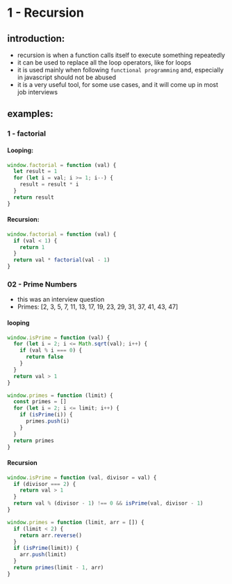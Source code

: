 # 1 - Recursion

## introduction:

- recursion is when a function calls itself to execute something repeatedly
- it can be used to replace all the loop operators, like for loops
- it is used mainly when following `functional programming` and, especially in javascript should not be abused
- it is a very useful tool, for some use cases, and it will come up in most job interviews

## examples:

### 1 - factorial

#### Looping:

```javascript
window.factorial = function (val) {
  let result = 1
  for (let i = val; i >= 1; i--) {
    result = result * i
  }
  return result
}
```

#### Recursion:

```javascript
window.factorial = function (val) {
  if (val < 1) {
    return 1
  }
  return val * factorial(val - 1)
}
```

### 02 - Prime Numbers

- this was an interview question
- Primes: [2, 3, 5, 7, 11, 13, 17, 19, 23, 29, 31, 37, 41, 43, 47]

#### looping

```javascript
window.isPrime = function (val) {
  for (let i = 2; i <= Math.sqrt(val); i++) {
    if (val % i === 0) {
      return false
    }
  }
  return val > 1
}

window.primes = function (limit) {
  const primes = []
  for (let i = 2; i <= limit; i++) {
    if (isPrime(i)) {
      primes.push(i)
    }
  }
  return primes
}
```

#### Recursion

```javascript
window.isPrime = function (val, divisor = val) {
  if (divisor === 2) {
    return val > 1
  }
  return val % (divisor - 1) !== 0 && isPrime(val, divisor - 1)
}

window.primes = function (limit, arr = []) {
  if (limit < 2) {
    return arr.reverse()
  }
  if (isPrime(limit)) {
    arr.push(limit)
  }
  return primes(limit - 1, arr)
}
```
